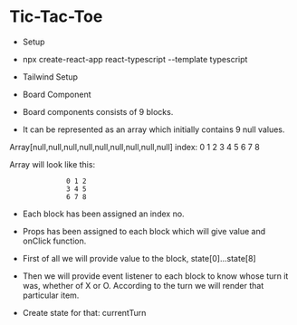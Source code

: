 # Tic-Tac-Toe

- Setup
- npx create-react-app react-typescript --template typescript
- Tailwind Setup

- Board Component
- Board components consists of 9 blocks.
- It can be represented as an array which initially contains 9 null values.

Array[null,null,null,null,null,null,null,null,null]
index: 0 1 2 3 4 5 6 7 8

Array will look like this:

                  0 1 2
                  3 4 5
                  6 7 8

- Each block has been assigned an index no.
- Props has been assigned to each block which will give value and onClick function.

- First of all we will provide value to the block, state[0]...state[8]

- Then we will provide event listener to each block to know whose turn it was, whether of X or O. According to the turn we will render that particular item.

- Create state for that: currentTurn
